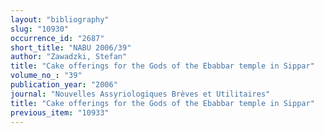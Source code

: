 ```yaml
---
layout: "bibliography"
slug: "10930"
occurrence_id: "2687"
short_title: "NABU 2006/39"
author: "Zawadzki, Stefan"
title: "Cake offerings for the Gods of the Ebabbar temple in Sippar"
volume_no_: "39"
publication_year: "2006"
journal: "Nouvelles Assyriologiques Brèves et Utilitaires"
title: "Cake offerings for the Gods of the Ebabbar temple in Sippar"
previous_item: "10933"
---
```

